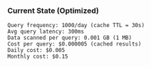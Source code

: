 ### Current State (Optimized)

```
Query frequency: 1000/day (cache TTL = 30s)
Avg query latency: 300ms
Data scanned per query: 0.001 GB (1 MB)
Cost per query: $0.000005 (cached results)
Daily cost: $0.005
Monthly cost: $0.15
```

